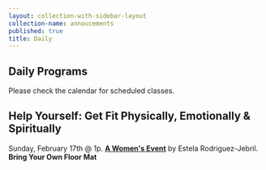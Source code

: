 ```yaml
---
layout: collection-with-sidebar-layout
collection-name: annoucements
published: true
title: Daily
---
```

## Daily Programs
Please check the calendar for scheduled classes.

## Help Yourself: Get Fit Physically, Emotionally & Spiritually
Sunday, February 17th @ 1p. [**A Women's Event**](http://www.icsd.org/events/help-yourself-get-fit-physically-emotionally-spiritually) by Estela Rodriguez-Jebril.
**Bring Your Own Floor Mat**
